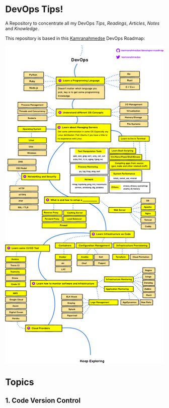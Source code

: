 # DevOps Tips!
A Repository to concentrate all my DevOps *Tips*, *Readings*, *Articles*, *Notes* and *Knowledge*.

This repository is based in this [Kamranahmedse](https://github.com/kamranahmedse) DevOps Roadmap:

<p align="center"><img src="images/devops.png"></p>

# Topics

## 1. Code Version Control
